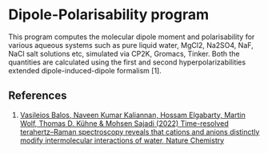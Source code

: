 # Dipole-Polarisability program
This program computes the molecular dipole moment and polarisability for various aqueous systems such as pure liquid water, MgCl2, Na2SO4, NaF, NaCl salt solutions etc, simulated via CP2K, Gromacs, Tinker. Both the quantities are calculated using the first and second hyperpolarizabilities extended dipole-induced-dipole formalism [1].

## References
1. [Vasileios Balos, Naveen Kumar Kaliannan, Hossam Elgabarty, Martin Wolf, Thomas D. Kühne & Mohsen Sajadi (2022) Time-resolved terahertz–Raman spectroscopy reveals that cations and anions distinctly modify intermolecular interactions of water, Nature Chemistry](https://doi.org/10.1038/s41557-022-00977-2)
